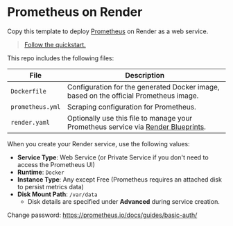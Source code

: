 # Prometheus on Render

Copy this template to deploy [Prometheus](https://prometheus.io/) on Render as a web service.

> [Follow the quickstart.](https://docs.render.com/deploy-prometheus)

This repo includes the following files:

| File             | Description |
|------------------|-------------|
| `Dockerfile`     | Configuration for the generated Docker image, based on the official Prometheus image. |
| `prometheus.yml` | Scraping configuration for Prometheus. |
| `render.yaml`    | Optionally use this file to manage your Prometheus service via [Render Blueprints](https://docs.render.com/infrastructure-as-code). |

When you create your Render service, use the following values:

- **Service Type**: Web Service (or Private Service if you don't need to access the Prometheus UI)
- **Runtime**: `Docker`
- **Instance Type**: Any except Free (Prometheus requires an attached disk to persist metrics data)
- **Disk Mount Path**: `/var/data`
    - Disk details are specified under **Advanced** during service creation.


Change password:  https://prometheus.io/docs/guides/basic-auth/